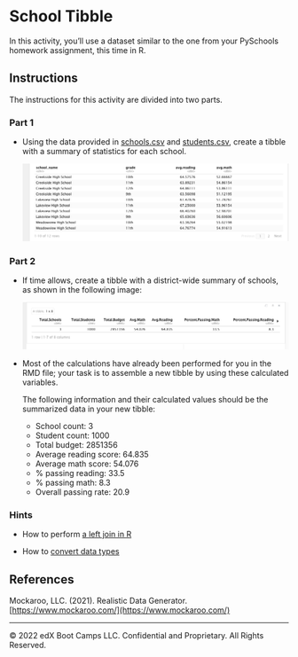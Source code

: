# School Tibble

In this activity, you’ll use a dataset similar to the one from your PySchools homework assignment, this time in R.

## Instructions

The instructions for this activity are divided into two parts.

### Part 1

* Using the data provided in [schools.csv](Resources/schools.csv) and [students.csv](Resources/students.csv), create a tibble with a summary of statistics for each school.

  ![school.png](Images/school.png)

### Part 2

* If time allows, create a tibble with a district-wide summary of schools, as shown in the following image:

  ![district.png](Images/district.png)

* Most of the calculations have already been performed for you in the RMD file; your task is to assemble a new tibble by using these calculated variables.

  The following information and their calculated values should be the summarized data in your new tibble:

  * School count: 3
  * Student count: 1000
  * Total budget: 2851356
  * Average reading score: 64.835
  * Average math score: 54.076
  * % passing reading: 33.5
  * % passing math: 8.3
  * Overall passing rate: 20.9

### Hints

* How to perform [a left join in R](https://stackoverflow.com/questions/37235759/how-to-do-left-join-in-r)

* How to [convert data types](
https://stackoverflow.com/questions/2288485/how-to-convert-a-data-frame-column-to-numeric-type)

## References

Mockaroo, LLC. (2021). Realistic Data Generator. [https://www.mockaroo.com/](https://www.mockaroo.com/)

- - -

© 2022 edX Boot Camps LLC. Confidential and Proprietary. All Rights Reserved.
